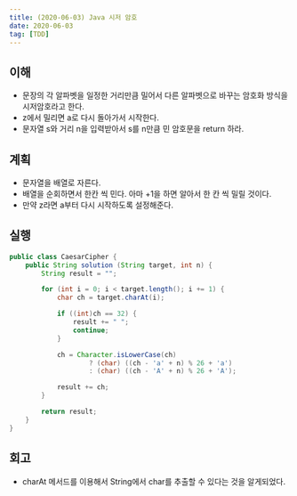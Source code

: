 ```yaml
---
title: (2020-06-03) Java 시저 암호
date: 2020-06-03
tag: [TDD]
---
```


## 이해

- 문장의 각 알파벳을 일정한 거리만큼 밀어서 다른 알파벳으로 바꾸는 암호화 방식을 시저암호라고 한다.
- z에서 밀리면 a로 다시 돌아가서 시작한다.
- 문자열 s와 거리 n을 입력받아서 s를 n만큼 민 암호문을 return 하라.

## 계획

- 문자열을 배열로 자른다.
- 배열을 순회하면서 한칸 씩 민다. 아마 +1을 하면 알아서 한 칸 씩 밀릴 것이다.
- 만약 z라면 a부터 다시 시작하도록 설정해준다.

## 실행

```java
public class CaesarCipher {
    public String solution (String target, int n) {
        String result = "";

        for (int i = 0; i < target.length(); i += 1) {
            char ch = target.charAt(i);

            if ((int)ch == 32) {
                result += " ";
                continue;
            }

            ch = Character.isLowerCase(ch)
                    ? (char) ((ch - 'a' + n) % 26 + 'a')
                    : (char) ((ch - 'A' + n) % 26 + 'A');

            result += ch;
        }

        return result;
    }
}
```

## 회고

- charAt 메서드를 이용해서 String에서 char를 추출할 수 있다는 것을 알게되었다.
